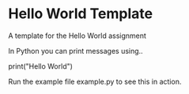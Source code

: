 # Hello World Template
 A template for the Hello World assignment

 In Python you can print messages using..

  print("Hello World")

  Run the example file example.py to see this in action.